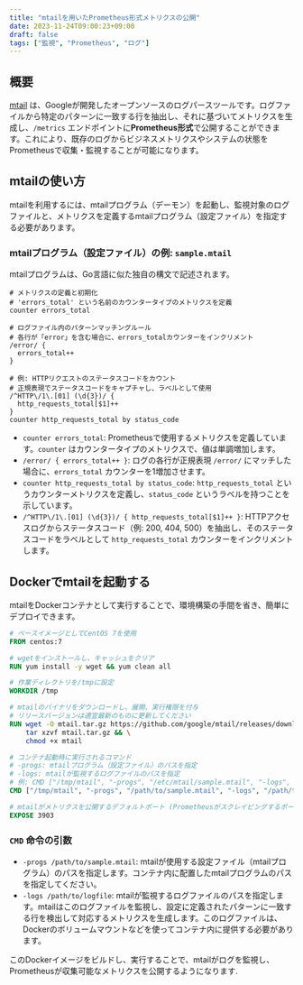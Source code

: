 ```yaml
---
title: "mtailを用いたPrometheus形式メトリクスの公開"
date: 2023-11-24T09:00:23+09:00
draft: false
tags: ["監視", "Prometheus", "ログ"] 
---
```

<!--more-->
## 概要

[mtail](https://github.com/google/mtail) は、Googleが開発したオープンソースのログパースツールです。ログファイルから特定のパターンに一致する行を抽出し、それに基づいてメトリクスを生成し、`/metrics` エンドポイントに**Prometheus形式**で公開することができます。これにより、既存のログからビジネスメトリクスやシステムの状態をPrometheusで収集・監視することが可能になります。

## mtailの使い方

mtailを利用するには、mtailプログラム（デーモン）を起動し、監視対象のログファイルと、メトリクスを定義するmtailプログラム（設定ファイル）を指定する必要があります。

### mtailプログラム（設定ファイル）の例: `sample.mtail`

mtailプログラムは、Go言語に似た独自の構文で記述されます。

```mtail
# メトリクスの定義と初期化
# 'errors_total' という名前のカウンタータイプのメトリクスを定義
counter errors_total

# ログファイル内のパターンマッチングルール
# 各行が「error」を含む場合に、errors_totalカウンターをインクリメント
/error/ {
  errors_total++
}

# 例: HTTPリクエストのステータスコードをカウント
# 正規表現でステータスコードをキャプチャし、ラベルとして使用
/^HTTP\/1\.[01] (\d{3})/ {
  http_requests_total[$1]++
}
counter http_requests_total by status_code
```
-   `counter errors_total`: Prometheusで使用するメトリクスを定義しています。`counter` はカウンタータイプのメトリクスで、値は単調増加します。
-   `/error/ { errors_total++ }`: ログの各行が正規表現 `/error/` にマッチした場合に、`errors_total` カウンターを1増加させます。
-   `counter http_requests_total by status_code`: `http_requests_total` というカウンターメトリクスを定義し、`status_code` というラベルを持つことを示しています。
-   `/^HTTP\/1\.[01] (\d{3})/ { http_requests_total[$1]++ }`: HTTPアクセスログからステータスコード（例: 200, 404, 500）を抽出し、そのステータスコードをラベルとして `http_requests_total` カウンターをインクリメントします。

## Dockerでmtailを起動する

mtailをDockerコンテナとして実行することで、環境構築の手間を省き、簡単にデプロイできます。

```dockerfile
# ベースイメージとしてCentOS 7を使用
FROM centos:7

# wgetをインストールし、キャッシュをクリア
RUN yum install -y wget && yum clean all

# 作業ディレクトリを/tmpに設定
WORKDIR /tmp

# mtailのバイナリをダウンロードし、展開、実行権限を付与
# リリースバージョンは適宜最新のものに更新してください
RUN wget -O mtail.tar.gz https://github.com/google/mtail/releases/download/v3.0.0-rc52/mtail_3.0.0-rc52_linux_amd64.tar.gz && \
    tar xzvf mtail.tar.gz && \
    chmod +x mtail

# コンテナ起動時に実行されるコマンド
# -progs: mtailプログラム（設定ファイル）のパスを指定
# -logs: mtailが監視するログファイルのパスを指定
# 例: CMD ["/tmp/mtail", "-progs", "/etc/mtail/sample.mtail", "-logs", "/var/log/nginx/access.log"]
CMD ["/tmp/mtail", "-progs", "/path/to/sample.mtail", "-logs", "/path/to/logfile"]

# mtailがメトリクスを公開するデフォルトポート (Prometheusがスクレイピングするポート)
EXPOSE 3903
```

### `CMD` 命令の引数

-   `-progs /path/to/sample.mtail`: mtailが使用する設定ファイル（mtailプログラム）のパスを指定します。コンテナ内に配置したmtailプログラムのパスを指定してください。
-   `-logs /path/to/logfile`: mtailが監視するログファイルのパスを指定します。mtailはこのログファイルを監視し、設定に定義されたパターンに一致する行を検出して対応するメトリクスを生成します。このログファイルは、Dockerのボリュームマウントなどを使ってコンテナ内に提供する必要があります。

このDockerイメージをビルドし、実行することで、mtailがログを監視し、Prometheusが収集可能なメトリクスを公開するようになります.

